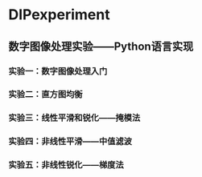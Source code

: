 # DIPexperiment
## 数字图像处理实验——Python语言实现
### 实验一：数字图像处理入门
### 实验二：直方图均衡
### 实验三：线性平滑和锐化——掩模法
### 实验四：非线性平滑——中值滤波
### 实验五：非线性锐化——梯度法
